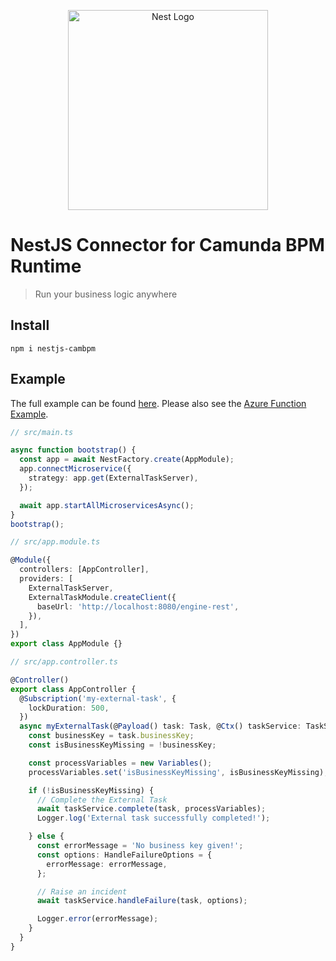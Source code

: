 <p align="center">
  <a href="http://nestjs.com"><img src="https://nestjs.com/img/logo_text.svg" alt="Nest Logo" width="320" /></a>
</p>

# NestJS Connector for Camunda BPM Runtime

> Run your business logic anywhere

## Install

```
npm i nestjs-cambpm
```

## Example

The full example can be found [here]. Please also see the [Azure Function Example].

[here]: https://github.com/tasso94/nestjs-cambpm/tree/master/examples/local-microservice
[Azure Function Example]: https://github.com/tasso94/nestjs-cambpm/tree/master/examples/azure-microservice

```typescript
// src/main.ts

async function bootstrap() {
  const app = await NestFactory.create(AppModule);
  app.connectMicroservice({
    strategy: app.get(ExternalTaskServer),
  });

  await app.startAllMicroservicesAsync();
}
bootstrap();
```

```typescript
// src/app.module.ts

@Module({
  controllers: [AppController],
  providers: [
    ExternalTaskServer,
    ExternalTaskModule.createClient({
      baseUrl: 'http://localhost:8080/engine-rest',
    }),
  ],
})
export class AppModule {}
```

```typescript
// src/app.controller.ts

@Controller()
export class AppController {
  @Subscription('my-external-task', {
    lockDuration: 500,
  })
  async myExternalTask(@Payload() task: Task, @Ctx() taskService: TaskService) {
    const businessKey = task.businessKey;
    const isBusinessKeyMissing = !businessKey;

    const processVariables = new Variables();
    processVariables.set('isBusinessKeyMissing', isBusinessKeyMissing);

    if (!isBusinessKeyMissing) {
      // Complete the External Task
      await taskService.complete(task, processVariables);
      Logger.log('External task successfully completed!');

    } else {
      const errorMessage = 'No business key given!';
      const options: HandleFailureOptions = {
        errorMessage: errorMessage,
      };

      // Raise an incident
      await taskService.handleFailure(task, options);

      Logger.error(errorMessage);
    }
  }
}
```